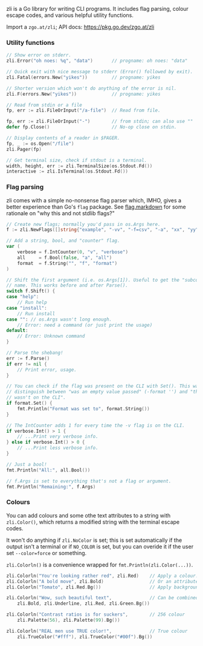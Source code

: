 zli is a Go library for writing CLI programs. It includes flag parsing, colour
escape codes, and various helpful utility functions.

Import a `zgo.at/zli`; API docs: https://pkg.go.dev/zgo.at/zli


### Utility functions

```go
// Show error on stderr.
zli.Error("oh noes: %q", "data")       // progname: oh noes: "data"

// Quick exit with nice message to stderr (Error() followed by exit).
zli.Fatal(errors.New("yikes"))         // progname: yikes

// Shorter version which won't do anything of the error is nil.
zli.F(errors.New("yikes"))             // progname: yikes

// Read from stdin or a file
fp, err := zli.FileOrInput("/a-file")  // Read from file.

fp, err := zli.FileOrInput("-")        // from stdin; can also use ""
defer fp.Close()                       // No-op close on stdin.

// Display contents of a reader in $PAGER.
fp, _ := os.Open("/file")
zli.Pager(fp)

// Get terminal size, check if stdout is a terminal.
width, height, err := zli.TerminalSize(os.Stdout.Fd())
interactive := zli.IsTerminal(os.Stdout.Fd())
```


### Flag parsing

zli comes with a simple no-nonsense flag parser which, IMHO, gives a better
experience than Go's `flag` package. See [flag.markdown](/flag.markdown) for
some rationale on "why this and not stdlib flags?"

```go
// Create new flags; normally you'd pass in os.Args here.
f := zli.NewFlags([]string{"example", "-vv", "-f=csv", "-a", "xx", "yy"})

// Add a string, bool, and "counter" flag.
var (
    verbose = f.IntCounter(0, "v", "verbose")
    all     = f.Bool(false, "a", "all")
    format  = f.String("", "f", "format")
)

// Shift the first argument (i.e. os.Args[1]). Useful to get the "subcommand"
// name. This works before and after Parse().
switch f.Shift() {
case "help":
    // Run help
case "install":
    // Run install
case "": // os.Args wasn't long enough.
    // Error: need a command (or just print the usage)
default:
    // Error: Unknown command
}

// Parse the shebang!
err := f.Parse()
if err != nil {
    // Print error, usage.
}

// You can check if the flag was present on the CLI with Set(). This way you can
// distinguish between "was an empty value passed" (-format '') and "this flag
// wasn't on the CLI".
if format.Set() {
    fmt.Println("Format was set to", format.String())
}

// The IntCounter adds 1 for every time the -v flag is on the CLI.
if verbose.Int() > 1 {
    // ...Print very verbose info.
} else if verbose.Int() > 0 {
    // ...Print less verbose info.
}

// Just a bool!
fmt.Println("All:", all.Bool())

// f.Args is set to everything that's not a flag or argument.
fmt.Println("Remaining:", f.Args)
```

### Colours


You can add colours and some othe text attributes to a string with
`zli.Color()`, which returns a modified string with the terminal escape codes.

It won't do anything if `zli.NoColor` is set; this is set automatically if the
output isn't a terminal or if `NO_COLOR` is set, but you can overide it if the
user set `--color=force` or something.

`zli.Colorln()` is a convenience wrapped for `fmt.Println(zli.Color(...))`.

```go
zli.Colorln("You're looking rather red", zli.Red)    // Apply a colour.
zli.Colorln("A bold move", zli.Bold)                 // Or an attribute.
zli.Colorln("Tomato", zli.Red.Bg())                  // Apply background colour.

zli.Colorln("Wow, such beautiful text",              // Can be combined.
    zli.Bold, zli.Underline, zli.Red, zli.Green.Bg())

zli.Colorln("Contrast ratios is for suckers",        // 256 colour
    zli.Palette(56), zli.Palette(99).Bg())

zli.Colorln("REAL men use TRUE color!",              // True colour
    zli.TrueColor("#fff"), zli.TrueColor("#00f").Bg())
```
